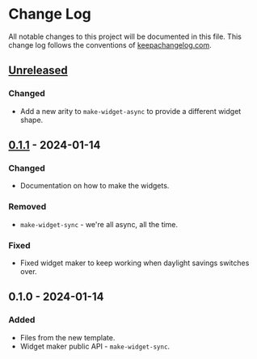 # Change Log
All notable changes to this project will be documented in this file. This change log follows the conventions of [keepachangelog.com](http://keepachangelog.com/).

## [Unreleased]
### Changed
- Add a new arity to `make-widget-async` to provide a different widget shape.

## [0.1.1] - 2024-01-14
### Changed
- Documentation on how to make the widgets.

### Removed
- `make-widget-sync` - we're all async, all the time.

### Fixed
- Fixed widget maker to keep working when daylight savings switches over.

## 0.1.0 - 2024-01-14
### Added
- Files from the new template.
- Widget maker public API - `make-widget-sync`.

[Unreleased]: https://sourcehost.site/your-name/hello-seesaw/compare/0.1.1...HEAD
[0.1.1]: https://sourcehost.site/your-name/hello-seesaw/compare/0.1.0...0.1.1
